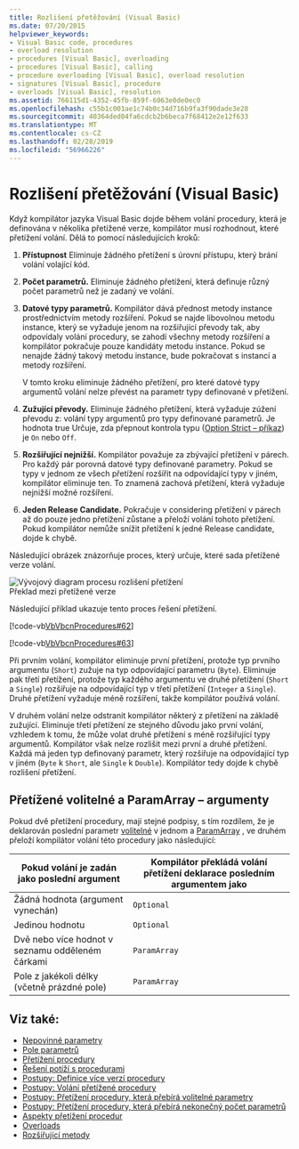 ```yaml
---
title: Rozlišení přetěžování (Visual Basic)
ms.date: 07/20/2015
helpviewer_keywords:
- Visual Basic code, procedures
- overload resolution
- procedures [Visual Basic], overloading
- procedures [Visual Basic], calling
- procedure overloading [Visual Basic], overload resolution
- signatures [Visual Basic], procedure
- overloads [Visual Basic], resolution
ms.assetid: 766115d1-4352-45fb-859f-6063e0de0ec0
ms.openlocfilehash: c55b1c001ae1c74b0c34d716b9fa3f90dade3e28
ms.sourcegitcommit: 40364ded04fa6cdcb2b6beca7f68412e2e12f633
ms.translationtype: MT
ms.contentlocale: cs-CZ
ms.lasthandoff: 02/28/2019
ms.locfileid: "56966226"
---
```

# <a name="overload-resolution-visual-basic"></a>Rozlišení přetěžování (Visual Basic)
Když kompilátor jazyka Visual Basic dojde během volání procedury, která je definována v několika přetížené verze, kompilátor musí rozhodnout, které přetížení volání. Dělá to pomocí následujících kroků:  
  
1.  **Přístupnost** Eliminuje žádného přetížení s úrovní přístupu, který brání volání volající kód.  
  
2.  **Počet parametrů.** Eliminuje žádného přetížení, která definuje různý počet parametrů než je zadaný ve volání.  
  
3.  **Datové typy parametrů.** Kompilátor dává přednost metody instance prostřednictvím metody rozšíření. Pokud se najde libovolnou metodu instance, který se vyžaduje jenom na rozšiřující převody tak, aby odpovídaly volání procedury, se zahodí všechny metody rozšíření a kompilátor pokračuje pouze kandidáty metodu instance. Pokud se nenajde žádný takový metodu instance, bude pokračovat s instancí a metody rozšíření.  
  
     V tomto kroku eliminuje žádného přetížení, pro které datové typy argumentů volání nelze převést na parametr typy definované v přetížení.  
  
4.  **Zužující převody.** Eliminuje žádného přetížení, která vyžaduje zúžení převodu z: volání typy argumentů pro typy definované parametrů. Je hodnota true Určuje, zda přepnout kontrola typu ([Option Strict – příkaz](../../../../visual-basic/language-reference/statements/option-strict-statement.md)) je `On` nebo `Off`.  
  
5.  **Rozšiřující nejnižší.** Kompilátor považuje za zbývající přetížení v párech. Pro každý pár porovná datové typy definované parametry. Pokud se typy v jednom ze všech přetížení rozšířit na odpovídající typy v jiném, kompilátor eliminuje ten. To znamená zachová přetížení, která vyžaduje nejnižší možné rozšíření.  
  
6.  **Jeden Release Candidate.** Pokračuje v considering přetížení v párech až do pouze jedno přetížení zůstane a přeloží volání tohoto přetížení. Pokud kompilátor nemůže snížit přetížení k jedné Release candidate, dojde k chybě.  
  
 Následující obrázek znázorňuje proces, který určuje, které sada přetížené verze volání.  
  
 ![Vývojový diagram procesu rozlišení přetížení](./media/overloadres.gif "OverloadRes")  
Překlad mezi přetížené verze  
  
 Následující příklad ukazuje tento proces řešení přetížení.  
  
 [!code-vb[VbVbcnProcedures#62](~/samples/snippets/visualbasic/VS_Snippets_VBCSharp/VbVbcnProcedures/VB/Class1.vb#62)]  
  
 [!code-vb[VbVbcnProcedures#63](~/samples/snippets/visualbasic/VS_Snippets_VBCSharp/VbVbcnProcedures/VB/Class1.vb#63)]  
  
 Při prvním volání, kompilátor eliminuje první přetížení, protože typ prvního argumentu (`Short`) zužuje na typ odpovídající parametru (`Byte`). Eliminuje pak třetí přetížení, protože typ každého argumentu ve druhé přetížení (`Short` a `Single`) rozšiřuje na odpovídající typ v třetí přetížení (`Integer` a `Single`). Druhé přetížení vyžaduje méně rozšíření, takže kompilátor používá volání.  
  
 V druhém volání nelze odstranit kompilátor některý z přetížení na základě zužující. Eliminuje třetí přetížení ze stejného důvodu jako první volání, vzhledem k tomu, že může volat druhé přetížení s méně rozšiřující typy argumentů. Kompilátor však nelze rozlišit mezi první a druhé přetížení. Každá má jeden typ definovaný parametr, který rozšiřuje na odpovídající typ v jiném (`Byte` k `Short`, ale `Single` k `Double`). Kompilátor tedy dojde k chybě rozlišení přetížení.  
  
## <a name="overloaded-optional-and-paramarray-arguments"></a>Přetížené volitelné a ParamArray – argumenty  
 Pokud dvě přetížení procedury, mají stejné podpisy, s tím rozdílem, že je deklarován poslední parametr [volitelné](../../../../visual-basic/language-reference/modifiers/optional.md) v jednom a [ParamArray](../../../../visual-basic/language-reference/modifiers/paramarray.md) , ve druhém přeloží kompilátor volání této procedury jako následující:  
  
|Pokud volání je zadán jako poslední argument|Kompilátor překládá volání přetížení deklarace posledním argumentem jako|  
|---|---|  
|Žádná hodnota (argument vynechán)|`Optional`|  
|Jedinou hodnotu|`Optional`|  
|Dvě nebo více hodnot v seznamu odděleném čárkami|`ParamArray`|  
|Pole z jakékoli délky (včetně prázdné pole)|`ParamArray`|  
  
## <a name="see-also"></a>Viz také:
- [Nepovinné parametry](./optional-parameters.md)
- [Pole parametrů](./parameter-arrays.md)
- [Přetížení procedury](./procedure-overloading.md)
- [Řešení potíží s procedurami](./troubleshooting-procedures.md)
- [Postupy: Definice více verzí procedury](./how-to-define-multiple-versions-of-a-procedure.md)
- [Postupy: Volání přetížené procedury](./how-to-call-an-overloaded-procedure.md)
- [Postupy: Přetížení procedury, která přebírá volitelné parametry](./how-to-overload-a-procedure-that-takes-optional-parameters.md)
- [Postupy: Přetížení procedury, která přebírá nekonečný počet parametrů](./how-to-overload-a-procedure-that-takes-an-indefinite-number-of-parameters.md)
- [Aspekty přetížení procedur](./considerations-in-overloading-procedures.md)
- [Overloads](../../../../visual-basic/language-reference/modifiers/overloads.md)
- [Rozšiřující metody](./extension-methods.md)
